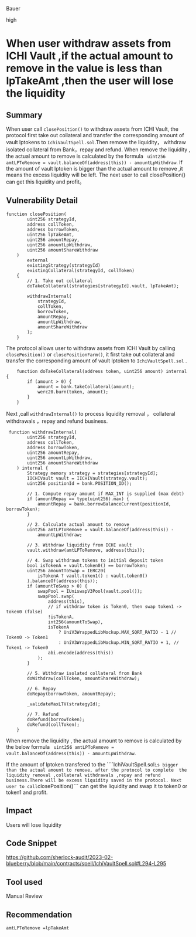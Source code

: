 Bauer

high

# When user withdraw assets from ICHI Vault ,if the actual amount to remove in the value is less than lpTakeAmt ,then the user will lose the liquidity

## Summary
When user call ```closePosition()``` to withdraw assets from ICHI Vault,  the protocol first take out collateral and transfer the  corresponding amount of vault lptokens to ```IchiVaultSpell.sol```.Then remove the liquidity， withdraw isolated collateral from Bank，repay and refund. When remove the liquidity , the actual amount to remove is calculated by the formula ``` uint256 amtLPToRemove = vault.balanceOf(address(this)) - amountLpWithdraw```. If the amount of vault lptoken is bigger than the actual amount to remove ,it means the excess liquidity will be left. The next  user to call closePosition() can get this liquidity and profit。

## Vulnerability Detail
```solidity
function closePosition(
        uint256 strategyId,
        address collToken,
        address borrowToken,
        uint256 lpTakeAmt,
        uint256 amountRepay,
        uint256 amountLpWithdraw,
        uint256 amountShareWithdraw
    )
        external
        existingStrategy(strategyId)
        existingCollateral(strategyId, collToken)
    {
        // 1. Take out collateral
        doTakeCollateral(strategies[strategyId].vault, lpTakeAmt);

        withdrawInternal(
            strategyId,
            collToken,
            borrowToken,
            amountRepay,
            amountLpWithdraw,
            amountShareWithdraw
        );
    }
```
The protocol allows user to withdraw assets from ICHI Vault by calling ```closePosition()``` or ```closePositionFarm()```, it first take out collateral and transfer the  corresponding amount of  vault lptoken to ```IchiVaultSpell.sol``` .
```solidity
    function doTakeCollateral(address token, uint256 amount) internal {
        if (amount > 0) {
            amount = bank.takeCollateral(amount);
            werc20.burn(token, amount);
        }
    }

```

 Next ,call ```withdrawInternal()``` to process liquidity removal ， collateral withdrawals ，repay and refund business.
```solidity
 function withdrawInternal(
        uint256 strategyId,
        address collToken,
        address borrowToken,
        uint256 amountRepay,
        uint256 amountLpWithdraw,
        uint256 amountShareWithdraw
    ) internal {
        Strategy memory strategy = strategies[strategyId];
        IICHIVault vault = IICHIVault(strategy.vault);
        uint256 positionId = bank.POSITION_ID();

        // 1. Compute repay amount if MAX_INT is supplied (max debt)
        if (amountRepay == type(uint256).max) {
            amountRepay = bank.borrowBalanceCurrent(positionId, borrowToken);
        }

        // 2. Calculate actual amount to remove
        uint256 amtLPToRemove = vault.balanceOf(address(this)) -
            amountLpWithdraw;

        // 3. Withdraw liquidity from ICHI vault
        vault.withdraw(amtLPToRemove, address(this));

        // 4. Swap withdrawn tokens to initial deposit token
        bool isTokenA = vault.token0() == borrowToken;
        uint256 amountToSwap = IERC20(
            isTokenA ? vault.token1() : vault.token0()
        ).balanceOf(address(this));
        if (amountToSwap > 0) {
            swapPool = IUniswapV3Pool(vault.pool());
            swapPool.swap(
                address(this),
                // if withdraw token is Token0, then swap token1 -> token0 (false)
                !isTokenA,
                int256(amountToSwap),
                isTokenA
                    ? UniV3WrappedLibMockup.MAX_SQRT_RATIO - 1 // Token0 -> Token1
                    : UniV3WrappedLibMockup.MIN_SQRT_RATIO + 1, // Token1 -> Token0
                abi.encode(address(this))
            );
        }

        // 5. Withdraw isolated collateral from Bank
        doWithdraw(collToken, amountShareWithdraw);

        // 6. Repay
        doRepay(borrowToken, amountRepay);

        _validateMaxLTV(strategyId);

        // 7. Refund
        doRefund(borrowToken);
        doRefund(collToken);
    }
```
When remove the liquidity , the actual amount to remove is calculated by the below formula 
``` uint256 amtLPToRemove = vault.balanceOf(address(this)) - amountLpWithdraw```. 

If the amount of lptoken transfered to the ````IchiVaultSpell.sol``` is bigger than the actual amount to remove, after the protocol to complete  the liquidity removal ,collateral withdrawals ,repay and refund business.There will be excess liquidity saved in the protocol. Next user to call ```closePosition()``` can get the liquidity and swap it to token0 or token1 and profit.

## Impact
Users will lose liquidity

## Code Snippet
https://github.com/sherlock-audit/2023-02-blueberry/blob/main/contracts/spell/IchiVaultSpell.sol#L294-L295

## Tool used

Manual Review

## Recommendation
```amtLPToRemove =lpTakeAmt```
